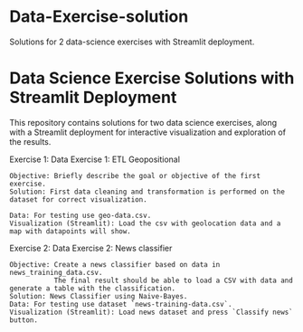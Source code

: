 # Data-Exercise-solution
Solutions for 2 data-science exercises with Streamlit deployment.

# Data Science Exercise Solutions with Streamlit Deployment

This repository contains solutions for two data science exercises, along with a Streamlit deployment for interactive visualization and exploration of the results. 


Exercise 1: Data Exercise 1: ETL Geopositional

    Objective: Briefly describe the goal or objective of the first exercise.
    Solution: First data cleaning and transformation is performed on the dataset for correct visualization.
    
    Data: For testing use geo-data.csv.
    Visualization (Streamlit): Load the csv with geolocation data and a map with datapoints will show.

Exercise 2: Data Exercise 2: News classifier

    Objective: Create a news classifier based on data in news_training_data.csv.
               The final result should be able to load a CSV with data and generate a table with the classification.
    Solution: News Classifier using Naive-Bayes.
    Data: For testing use dataset `news-training-data.csv`.
    Visualization (Streamlit): Load news dataset and press `Classify news` button.
